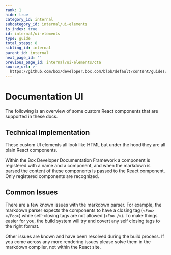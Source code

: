 ```yaml
---
rank: 1
hide: true
category_id: internal
subcategory_id: internal/ui-elements
is_index: true
id: internal/ui-elements
type: guide
total_steps: 8
sibling_id: internal
parent_id: internal
next_page_id: ''
previous_page_id: internal/ui-elements/cta
source_url: >-
  https://github.com/box/developer.box.com/blob/default/content/guides/internal/ui-elements/index.md
---
```

<!-- does not need translation -->

# Documentation UI

The following is an overview of some custom React components that are supported
in these docs.

## Technical Implementation

These custom UI elements all look like HTML but under the hood they are all
plain React components.

Within the Box Developer Documentation Framework a component is registered with
a name and a component, and when the markdown is parsed the content of these
components is passed to the React component. Only registered components are
recognized.

## Common Issues

There are a few known issues with the markdown parser. For example, the markdown
parser expects the components to have a closing tag (`<Foo></Foo>`) while
self-closing tags are not allowed (`<Foo />`). To make things easier for you,
the build system will try and covert any self closing tags to the right format.

Other issues are known and have been resolved during the build process. If you
come across any more rendering issues please solve them in the markdown
compiler, not within the React site.